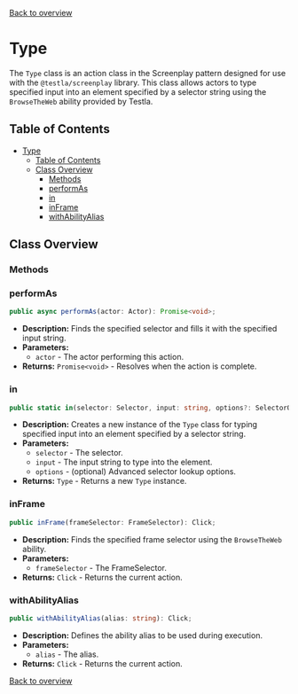 [Back to overview](../../screenplay_elements.md)

# Type

The `Type` class is an action class in the Screenplay pattern designed for use with the `@testla/screenplay` library. This class allows actors to type specified input into an element specified by a selector string using the `BrowseTheWeb` ability provided by Testla.

## Table of Contents

- [Type](#type)
  - [Table of Contents](#table-of-contents)
  - [Class Overview](#class-overview)
    - [Methods](#methods)
    - [performAs](#performas)
    - [in](#in)
    - [inFrame](#inframe)
    - [withAbilityAlias](#withabilityalias)

## Class Overview

### Methods

### performAs

```typescript
public async performAs(actor: Actor): Promise<void>;
```

- **Description:** Finds the specified selector and fills it with the specified input string.
- **Parameters:**
  - `actor` - The actor performing this action.
- **Returns:** `Promise<void>` - Resolves when the action is complete.

### in

```typescript
public static in(selector: Selector, input: string, options?: SelectorOptions): Type;
```

- **Description:** Creates a new instance of the `Type` class for typing specified input into an element specified by a selector string.
- **Parameters:**
  - `selector` - The selector.
  - `input` - The input string to type into the element.
  - `options` - (optional) Advanced selector lookup options.
- **Returns:** `Type` - Returns a new `Type` instance.

### inFrame

```typescript
public inFrame(frameSelector: FrameSelector): Click;
```

- **Description:** Finds the specified frame selector using the `BrowseTheWeb` ability.
- **Parameters:**
  - `frameSelector` - The FrameSelector.
- **Returns:** `Click` - Returns the current action.

### withAbilityAlias

```typescript
public withAbilityAlias(alias: string): Click;
```

- **Description:** Defines the ability alias to be used during execution.
- **Parameters:**
  - `alias` - The alias.
- **Returns:** `Click` - Returns the current action.

[Back to overview](../../screenplay_elements.md)